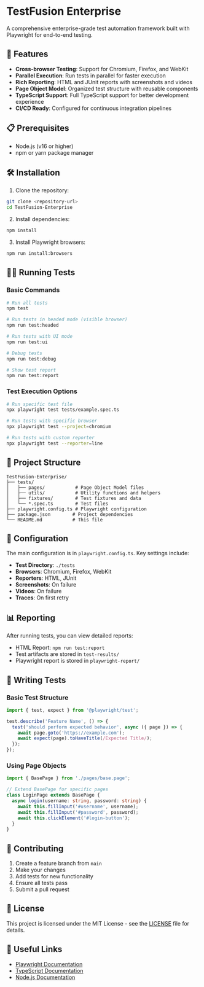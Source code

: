 # TestFusion Enterprise

A comprehensive enterprise-grade test automation framework built with Playwright for end-to-end testing.

## 🚀 Features

- **Cross-browser Testing**: Support for Chromium, Firefox, and WebKit
- **Parallel Execution**: Run tests in parallel for faster execution
- **Rich Reporting**: HTML and JUnit reports with screenshots and videos
- **Page Object Model**: Organized test structure with reusable components
- **TypeScript Support**: Full TypeScript support for better development experience
- **CI/CD Ready**: Configured for continuous integration pipelines

## 📋 Prerequisites

- Node.js (v16 or higher)
- npm or yarn package manager

## 🛠️ Installation

1. Clone the repository:
```bash
git clone <repository-url>
cd TestFusion-Enterprise
```

2. Install dependencies:
```bash
npm install
```

3. Install Playwright browsers:
```bash
npm run install:browsers
```

## 🏃‍♂️ Running Tests

### Basic Commands

```bash
# Run all tests
npm test

# Run tests in headed mode (visible browser)
npm run test:headed

# Run tests with UI mode
npm run test:ui

# Debug tests
npm run test:debug

# Show test report
npm run test:report
```

### Test Execution Options

```bash
# Run specific test file
npx playwright test tests/example.spec.ts

# Run tests with specific browser
npx playwright test --project=chromium

# Run tests with custom reporter
npx playwright test --reporter=line
```

## 📁 Project Structure

```
TestFusion-Enterprise/
├── tests/
│   ├── pages/           # Page Object Model files
│   ├── utils/           # Utility functions and helpers
│   ├── fixtures/        # Test fixtures and data
│   └── *.spec.ts        # Test files
├── playwright.config.ts # Playwright configuration
├── package.json        # Project dependencies
└── README.md           # This file
```

## 🔧 Configuration

The main configuration is in `playwright.config.ts`. Key settings include:

- **Test Directory**: `./tests`
- **Browsers**: Chromium, Firefox, WebKit
- **Reporters**: HTML, JUnit
- **Screenshots**: On failure
- **Videos**: On failure
- **Traces**: On first retry

## 📊 Reporting

After running tests, you can view detailed reports:

- HTML Report: `npm run test:report`
- Test artifacts are stored in `test-results/`
- Playwright report is stored in `playwright-report/`

## 🧪 Writing Tests

### Basic Test Structure

```typescript
import { test, expect } from '@playwright/test';

test.describe('Feature Name', () => {
  test('should perform expected behavior', async ({ page }) => {
    await page.goto('https://example.com');
    await expect(page).toHaveTitle(/Expected Title/);
  });
});
```

### Using Page Objects

```typescript
import { BasePage } from './pages/base.page';

// Extend BasePage for specific pages
class LoginPage extends BasePage {
  async login(username: string, password: string) {
    await this.fillInput('#username', username);
    await this.fillInput('#password', password);
    await this.clickElement('#login-button');
  }
}
```

## 🤝 Contributing

1. Create a feature branch from `main`
2. Make your changes
3. Add tests for new functionality
4. Ensure all tests pass
5. Submit a pull request

## 📄 License

This project is licensed under the MIT License - see the [LICENSE](LICENSE) file for details.

## 🔗 Useful Links

- [Playwright Documentation](https://playwright.dev/)
- [TypeScript Documentation](https://www.typescriptlang.org/)
- [Node.js Documentation](https://nodejs.org/)
